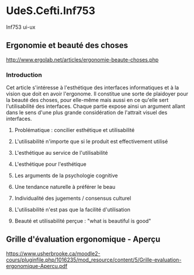 # UdeS.Cefti.Inf753
Inf753 ui-ux

## Ergonomie et beauté des choses

http://www.ergolab.net/articles/ergonomie-beaute-choses.php


### Introduction

Cet article s'intéresse à l'esthétique des interfaces informatiques et à la vision que doit en avoir l'ergonome. Il constitue une sorte de plaidoyer pour la beauté des choses, pour elle-même mais aussi en ce qu'elle sert l'utilisabilité des interfaces. Chaque partie expose ainsi un argument allant dans le sens d'une plus grande considération de l'attrait visuel des interfaces.

1. Problématique : concilier esthétique et utilisabilité

2. L'utilisabilité n'importe que si le produit est effectivement utilisé

3. L'esthétique au service de l'utilisabilité

4. L'esthétique pour l'esthétique

5. Les arguments de la psychologie cognitive

6. Une tendance naturelle à préférer le beau

7. Individualité des jugements / consensus culturel

8. L'utilisabilité n'est pas que la facilité d'utilisation

9. Beauté et utilisabilité perçue : "what is beautiful is good" 

## Grille d'évaluation ergonomique - Aperçu

https://www.usherbrooke.ca/moodle2-cours/pluginfile.php/1016235/mod_resource/content/5/Grille-evaluation-ergonomique-Apercu.pdf

